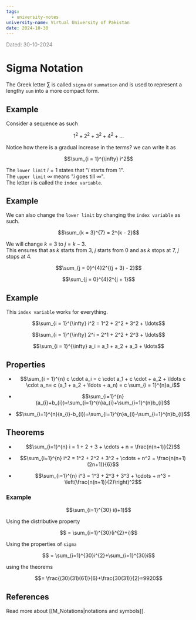```yaml
---
tags:
  - university-notes
university-name: Virtual University of Pakistan
date: 2024-10-30
---
```


<span style="color: gray;">Dated: 30-10-2024</span>

# Sigma Notation

The Greek letter $\sum$ is called `sigma` or `summation` and is used to represent a lengthy `sum` into a more compact form.

## Example

Consider a sequence as such  

$$1^2 + 2^2 + 3^2 + 4^2 + \ldots$$

Notice how there is a gradual increase in the terms? we can write it as  

$$\sum_{i = 1}^{\infty} i^2$$

The `lower limit` $i = 1$ states that "$i$ starts from $1$".  
The `upper limit` $\infty$ means "$i$ goes till $\infty$".  
The letter $i$ is called the `index variable`.

## Example

We can also change the `lower limit` by changing the `index variable` as such.  

$$\sum_{k = 3}^{7} = 2^{k - 2}$$

We will change $k = 3$ to $j = k - 3$.  
This ensures that as $k$ starts from $3$, $j$ starts from $0$ and as $k$ stops at $7$, $j$ stops at $4$.  

$$\sum_{j = 0}^{4}2^{(j + 3) - 2}$$

$$\sum_{j = 0}^{4}2^{j + 1}$$

## Example

This `index variable` works for everything.  

$$\sum_{i = 1}^{\infty} i^2 = 1^2 + 2^2 + 3^2 + \ldots$$

$$\sum_{i = 1}^{\infty} 2^i = 2^1 + 2^2 + 2^3 + \ldots$$

$$\sum_{i = 1}^{\infty} a_i = a_1 + a_2 + a_3 + \ldots$$

## Properties

- $$\sum_{i = 1}^{n} c \cdot a_i = c \cdot a_1 + c \cdot + a_2 + \ldots c \cdot a_n= c (a_1 + a_2 + \ldots + a_n) = c \sum_{i = 1}^{n}a_i$$

- $$\sum_{i=1}^{n}(a_{i}+b_{i})=\sum_{i=1}^{n}a_{i}+\sum_{i=1}^{n}b_{i}$$

- $$\sum_{i=1}^{n}(a_{i}-b_{i})=\sum_{i=1}^{n}a_{i}-\sum_{i=1}^{n}b_{i}$$

## Theorems

- $$\sum_{i=1}^{n} i = 1 + 2 + 3 + \cdots + n = \frac{n(n+1)}{2}$$

- $$\sum_{i=1}^{n} i^2 = 1^2 + 2^2 + 3^2 + \cdots + n^2 = \frac{n(n+1)(2n+1)}{6}$$

- $$\sum_{i=1}^{n} i^3 = 1^3 + 2^3 + 3^3 + \cdots + n^3 = \left(\frac{n(n+1)}{2}\right)^2$$

### Example

$$\sum_{i=1}^{30} i(i+1)$$

Using the distributive property  

$$ = \sum_{i=1}^{30}(i^{2}+i)$$

Using the properties of `sigma`

$$ = \sum_{i=1}^{30}i^{2}+\sum_{i=1}^{30}i$$

using the theorems  

$$= \frac{(30)(31)(61)}{6}+\frac{30(31)}{2}=9920$$

## References

Read more about [[M_Notations|notations and symbols]].
